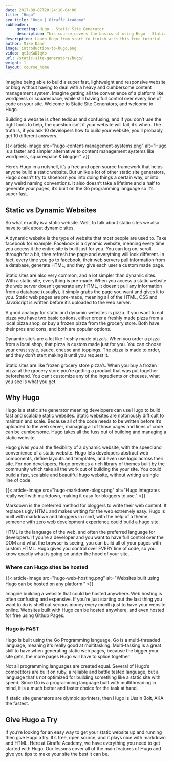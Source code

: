 ```yaml
---
date: 2017-09-07T20:24:10-04:00
title: "Hugo"
seo_title: "Hugo | Giraffe Academy"
subheader:
     greeting: Hugo - Static Site Generator
     description: This course covers the basics of using Hugo - Static Site Generator. Work your way through the articles and we'll teach you everything you need to know to create a professional and scalable website or blog!
description: Learn Hugo from start to finish with this free tutorial
author: Mike Dane
image: introduction-to-hugo.png
video: qtIqKaDlqXo
url: /static-site-generators/hugo/
weight: 1
layout: course_home
---
```


Imagine being able to build a super fast, lightweight and responsive website or blog without having to deal with a heavy and cumbersome content management system. Imagine getting all the convenience of a platform like wordpress or squarespace, while still having full control over every line of code on your site. Welcome to Static Site Generators, and welcome to Hugo.

Building a website is often tedious and confusing, and if you don’t use the right tools to help, the question isn’t if your website will fail, it’s when. The truth is, if you ask 10 developers how to build your website, you’ll probably get 10 different answers.

{{< article-image src="hugo-content-management-systems.png" alt="Hugo is a faster and simpler alternative to content management systems like wordpress, squarespace & blogger" >}}

Here’s Hugo in a nutshell, it’s a free and open source framework that helps anyone build a static website. But unlike a lot of other static site generators, Hugo doesn’t try to shoehorn you into doing things a certain way, or into any weird naming conventions. It also doesn’t take a lifetime and a half to generate your pages, it’s built on the Go programming language so it’s super fast.

## Static vs Dynamic Websites

So what exactly is a static website. Well, to talk about static sites we also have to talk about dynamic sites.

A dynamic website is the type of website that most people are used to. Take facebook for example. Facebook is a dynamic website, meaning every time you access it the entire site is built just for you. You can log on, scroll through for a bit, then refresh the page and everything will look different. In fact, every time you go to facebook, their web servers pull information from a database, generate HTML, and they give each user a custom made page.

Static sites are also very common, and a lot simpler than dynamic sites. With a static site, everything is pre-made. When you access a static website the web server doesn’t generate any HTML, it doesn’t pull any information from a database (usually), it simply grabs the page you want and gives it to you. Static web pages are pre-made, meaning all of the HTML, CSS and JavaScript is written before it’s uploaded to the web server.

A good analogy for static and dynamic websites is pizza. If you want to eat pizza you have two basic options, either order a freshly made pizza from a local pizza shop, or buy a frozen pizza from the grocery store. Both have their pros and cons, and both are popular options.

Dynamic site’s are a lot like freshly made pizza’s. When you order a pizza from a local shop, that pizza is custom made just for you. You can choose your crust style, sauce, cheese and toppings. The pizza is made to order, and they don’t start making it until you request it.

Static sites are like frozen grocery store pizza’s. When you buy a frozen pizza at the grocery store you’re getting a product that was put together beforehand. You can’t customize any of the ingredients or cheeses, what you see is what you get.

## Why Hugo

Hugo is a static site generator meaning developers can use Hugo to build fast and scalable static websites. Static websites are notoriously difficult to maintain and scale. Because all of the code needs to be written before it’s uploaded to the web server, managing all of those pages and lines of code can be cumbersome. Hugo takes all the fuss out of building and managing a static website.

Hugo gives you all the flexibility of a dynamic website, with the speed and convenience of a static website. Hugo lets developers abstract web components, define layouts and templates, and even use logic across their site. For non developers, Hugo provides a rich library of themes built by the community which take all the work out of building the your site. You could build a fast, scalable and beautiful hugo website, without writing a single line of code.

{{< article-image src="hugo-markdown-blogs.png" alt="Hugo integrates really well with markdown, making it easy for bloggers to use." >}}

Markdown is the preferred method for bloggers to write their web content. It replaces ugly HTML and makes writing for the web extremely easy. Hugo is built with markdown and bloggers in mind, with the help of a theme someone with zero web development experience could build a hugo site.

HTML is the language of the web, and often the preferred language for developers. If you’re a developer and you want to have full control over the DOM and what the browser is seeing, you can build all of your pages with custom HTML. Hugo gives you control over EVERY line of code, so you know exactly what is going on under the hood of your site.

### Where can Hugo sites be hosted

{{< article-image src="hugo-web-hosting.png" alt="Websites built using Hugo can be hosted on any platform." >}}

Imagine building a website that could be hosted anywhere. Web hosting is often confusing and expensive. If you’re just starting out the last thing you want to do is shell out serious money every month just to have your website online. Websites built with Hugo can be hosted anywhere, and even hosted for free using Github Pages.

### Hugo is FAST

Hugo is built using the Go Programming language. Go is a multi-threaded language, meaning it's really good at multitasking. Multi-tasking is a great skill to have when generating static web pages, because the bigger your site gets, the more pages Hugo will have to splice together.

Not all programming languages are created equal. Several of Hugo’s competitors are built on ruby, a reliable and battle tested language, but a language that's not optimized for building something like a static site with speed. Since Go is a programming language built with multithreading in mind, it is a much better and faster choice for the task at hand.

If static site generators are olympic sprinters, then Hugo is Usain Bolt, AKA the fastest.

## Give Hugo a Try

If you’re looking for an easy way to get your static website up and running then give Hugo a try. It’s free, open source, and it plays nice with markdown and HTML. Here at Giraffe Academy, we have everything you need to get started with Hugo. Our lessons cover all of the main features of Hugo and give you tips to make your site the best it can be.